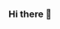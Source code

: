 ### Hi there 👋

<!--
**zhousiwei7/zhousiwei7** is a ✨ _special_ ✨ repository because its `README.md` (this file) appears on your GitHub profile.

Here are some ideas to get you started:

- 🔭 I am Seven, currently a MITA student in Rutgers Univeristy, graduating Dec. 2022
- 🌱 I have accomplished my Bachelor's degree with University of California, Irvine back in 2020
- 👯 I am passionate about helping clients to solve pratical problems and provide advices using what I have learend from my Master's program.
- 🤔 I am able to collect, analysis and interpret data to give business decision-making advices through R, tableau ,SQL, Python, C++ programming languages. 
- 😄 Pronouns: He/Him
- Reach me through my linkedin! https://www.linkedin.com/in/siwei-zhou-905588227/
-->
